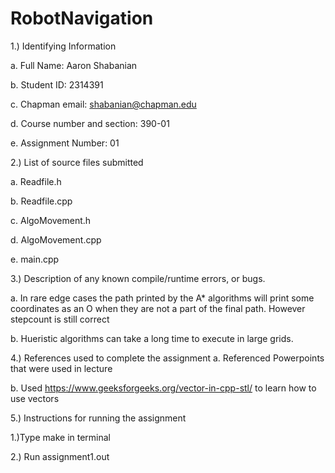 # RobotNavigation

1.) Identifying Information

  a. Full Name: Aaron Shabanian

  b. Student ID: 2314391

  c. Chapman email: shabanian@chapman.edu

  d. Course number and section: 390-01

  e. Assignment Number: 01


2.) List of source files submitted

  a. Readfile.h

  b. Readfile.cpp

  c. AlgoMovement.h

  d. AlgoMovement.cpp

  e. main.cpp




3.) Description of any known compile/runtime errors, or bugs.


  a. In rare edge cases the path printed by the A* algorithms will print some coordinates as an O when they are not a part of the final path. However stepcount is still correct

  b. Hueristic algorithms can take a long time to execute in large grids.


4.) References used to complete the assignment
  a. Referenced Powerpoints that were used in lecture

  b. Used https://www.geeksforgeeks.org/vector-in-cpp-stl/ to learn how to use vectors


5.) Instructions for running the assignment

  1.)Type make in terminal

  2.) Run assignment1.out
